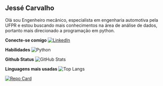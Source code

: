 ## Jessé Carvalho
Olá sou Engenheiro mecânico, especialista em engenharia automotiva pela UFPR e estou buscando mais conhecimentos na área de análise de dados, portanto mais direcionado a programação em python. 

**Conecte-se comigo**
[![LinkedIn](https://img.shields.io/badge/LinkedIn-012?style=for-the-badge&logo=linkedin&logoColor=0E76A8)](https://www.linkedin.com/in/jessecc/)

**Habilidades**
![Python](https://img.shields.io/badge/Python-012?style=for-the-badge&logo=python)


**Github Status**
![GitHub Stats](https://github-readme-stats.vercel.app/api?username=JesseCCarvalho&theme=transparent&bg_color=012&border_color=30A3DC&show_icons=true&icon_color=30A3DC&title_color=E94D5F&text_color=FFF)

**Linguagens mais usadas**
![Top Langs](https://github-readme-stats-git-masterrstaa-rickstaa.vercel.app/api/top-langs/?username=JesseCCarvalho&layout=compact&bg_color=012&border_color=30A3DC&title_color=E94D5F&text_color=FFF)

[![Repo Card](https://github-readme-stats.vercel.app/api/pin/?username=JesseCCarvalho&repo=repositories&bg_color=012&border_color=320A3DC&show_icons=true&icon_color=30A3DC&title_color=E94D5F&text_color=FFF)](https://github.com/JesseCCarvalho?preview=true&tab=repositories)
 